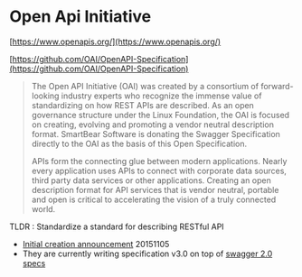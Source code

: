# Open Api Initiative

[https://www.openapis.org/](https://www.openapis.org/)

[https://github.com/OAI/OpenAPI-Specification](https://github.com/OAI/OpenAPI-Specification)

> The Open API Initiative (OAI) was created by a consortium of forward-looking industry experts who recognize the immense value of standardizing on how REST APIs are described. As an open governance structure under the Linux Foundation, the OAI is focused on creating, evolving and promoting a vendor neutral description format. SmartBear Software is donating the Swagger Specification directly to the OAI as the basis of this Open Specification.
>
> APIs form the connecting glue between modern applications. Nearly every application uses APIs to connect with corporate data sources, third party data services or other applications. Creating an open description format for API services that is vendor neutral, portable and open is critical to accelerating the vision of a truly connected world.

TLDR : Standardize a standard for describing RESTful API

- [Initial creation announcement](https://www.openapis.org/announcement/2015/11/05/new-collaborative-project-to-extend-swagger-specification-for-building-connected-applications-and-services) 20151105
- They are currently writing specification v3.0 on top of [swagger 2.0 specs](http://swagger.io/specification/)
